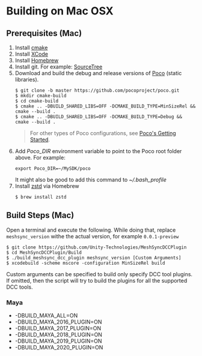 # Building on Mac OSX

## Prerequisites (Mac)

1. Install [cmake](https://cmake.org/) 
1. Install [XCode](https://developer.apple.com/xcode/)
1. Install [Homebrew](https://brew.sh/)
1. Install git. For example: [SourceTree](https://www.sourcetreeapp.com/)
1. Download and build the debug and release versions of [Poco](https://pocoproject.org) (static libraries).  
    ``` 
    $ git clone -b master https://github.com/pocoproject/poco.git
    $ mkdir cmake-build
    $ cd cmake-build
    $ cmake .. -DBUILD_SHARED_LIBS=OFF -DCMAKE_BUILD_TYPE=MinSizeRel && cmake --build . 
    $ cmake .. -DBUILD_SHARED_LIBS=OFF -DCMAKE_BUILD_TYPE=Debug && cmake --build . 
    ```
    > For other types of Poco configurations, see [Poco's Getting Started](https://pocoproject.org/docs/00200-GettingStarted.html).
1. Add *Poco_DIR* environment variable to point to the Poco root folder above. For example:  
    ``` 
    export Poco_DIR=~/MySDK/poco
    ```  
    It might also be good to add this command to *~/.bash_profile*
1. Install [zstd](https://github.com/facebook/zstd/releases)  via Homebrew  
    ``` 
    $ brew install zstd
    ```  



## Build Steps (Mac)

Open a terminal and execute the following.
While doing that, replace `meshsync_version` withe the actual version, for example `0.0.1-preview`

``` 
$ git clone https://github.com/Unity-Technologies/MeshSyncDCCPlugin
$ cd MeshSyncDCCPlugin/Build
$ ./build_meshsync_dcc_plugin meshsync_version [Custom Arguments]
$ xcodebuild -scheme mscore -configuration MinSizeRel build
```

Custom arguments can be specified to build only specify DCC tool plugins. If omitted, then the script will try to build the plugins for all the supported DCC tools.

### Maya



* -DBUILD_MAYA_ALL=ON
* -DBUILD_MAYA_2016_PLUGIN=ON
* -DBUILD_MAYA_2017_PLUGIN=ON
* -DBUILD_MAYA_2018_PLUGIN=ON
* -DBUILD_MAYA_2019_PLUGIN=ON
* -DBUILD_MAYA_2020_PLUGIN=ON

